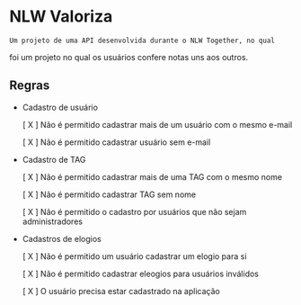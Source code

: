 # NLW Valoriza

	Um projeto de uma API desenvolvida durante o NLW Together, no qual 
foi um projeto no qual os usuários confere notas uns aos outros. 


## Regras

- Cadastro de usuário 
    
    [ X ] Não é permitido cadastrar mais de um usuário com o mesmo e-mail

    [ X ] Não é permitido cadastrar usuário sem e-mail

- Cadastro de TAG
    
    [ X ] Não é permitido cadastrar mais de uma TAG com o mesmo nome

    [ X ] Não é permitido cadastrar TAG sem nome 

    [ X ] Não é permitido o cadastro por usuários que não sejam administradores


- Cadastros de elogios 

    [ X ] Não é permitido um usuário cadastrar um elogio para si

    [ X ] Não é permitido cadastrar eleogios para usuários inválidos

    [ X ] O usuário precisa estar cadastrado na aplicação

